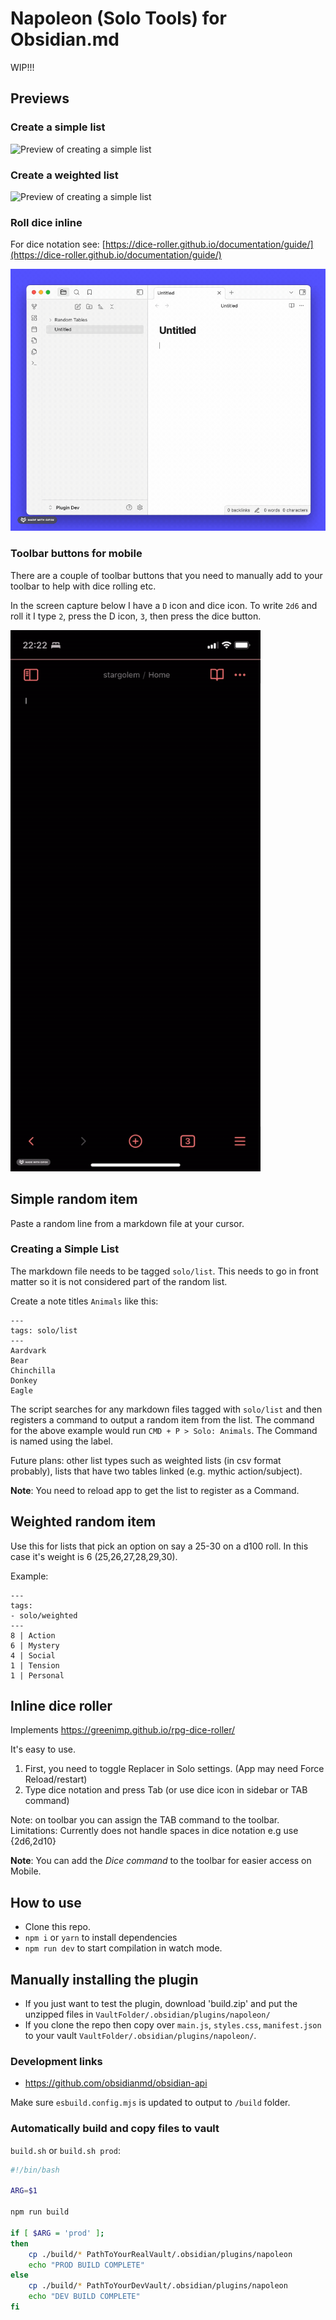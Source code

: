 # Napoleon (Solo Tools) for Obsidian.md

WIP!!!

## Previews

### Create a simple list

![Preview of creating a simple list](https://github.com/spacegiant/napoleon/blob/main/siimple-list.gif)

### Create a weighted list

![Preview of creating a simple list](https://github.com/spacegiant/napoleon/blob/main/weighted-list.gif)

### Roll dice inline

For dice notation see: [https://dice-roller.github.io/documentation/guide/](https://dice-roller.github.io/documentation/guide/)

![Preview of creating a simple list](https://github.com/spacegiant/napoleon/blob/main/dice-roller.gif)


### Toolbar buttons for mobile

There are a couple of toolbar buttons that you need to manually add to your toolbar to help with dice rolling etc.

In the screen capture below I have a `D` icon and dice icon. To write `2d6` and roll it I type `2`, press the D icon, `3`, then press the dice button.


<img src="https://github.com/spacegiant/napoleon/blob/main/toolbar-buttons.gif" width="400px" />

## Simple random item

Paste a random line from a markdown file at your cursor.

### Creating a Simple List

The markdown file needs to be tagged `solo/list`. This needs to go in front matter so it is not considered part of the random list.

Create a note titles `Animals` like this:

```
---
tags: solo/list
---
Aardvark
Bear
Chinchilla
Donkey
Eagle
```

The script searches for any markdown files tagged with `solo/list` and then registers a command to output a random item from the list. The command for the above example would run `CMD + P > Solo: Animals`. The Command is named using the label.

Future plans: other list types such as weighted lists (in csv format probably), lists that have two tables linked (e.g. mythic action/subject).

**Note**: You need to reload app to get the list to register as a Command.

## Weighted random item

Use this for lists that pick an option on say a 25-30 on a d100 roll. In this case it's weight is 6 (25,26,27,28,29,30).

Example:

```
---
tags:
- solo/weighted
---
8 | Action
6 | Mystery
4 | Social
1 | Tension
1 | Personal
```

## Inline dice roller

Implements https://greenimp.github.io/rpg-dice-roller/

It's easy to use.

1. First, you need to toggle Replacer in Solo settings. (App may need Force Reload/restart)
2. Type dice notation and press Tab (or use dice icon in sidebar or TAB command)

Note: on toolbar you can assign the TAB command to the toolbar.
Limitations: Currently does not handle spaces in dice notation e.g use {2d6,2d10}

**Note**: You can add the _Dice command_ to the toolbar for easier access on Mobile.

## How to use

- Clone this repo.
- `npm i` or `yarn` to install dependencies
- `npm run dev` to start compilation in watch mode.

## Manually installing the plugin

- If you just want to test the plugin, download 'build.zip' and put the unzipped files in `VaultFolder/.obsidian/plugins/napoleon/`
- If you clone the repo then copy over `main.js`, `styles.css`, `manifest.json` to your vault `VaultFolder/.obsidian/plugins/napoleon/`.

### Development links

- https://github.com/obsidianmd/obsidian-api

Make sure `esbuild.config.mjs` is updated to output to `/build` folder.

### Automatically build and copy files to vault

`build.sh` or `build.sh prod`:

```sh
#!/bin/bash

ARG=$1

npm run build

if [ $ARG = 'prod' ];
then
    cp ./build/* PathToYourRealVault/.obsidian/plugins/napoleon
    echo "PROD BUILD COMPLETE"
else
    cp ./build/* PathToYourDevVault/.obsidian/plugins/napoleon
    echo "DEV BUILD COMPLETE"
fi
```
